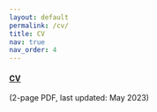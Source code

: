 ```yaml
---
layout: default
permalink: /cv/
title: CV
nav: true
nav_order: 4
---
```


#### [CV](/assets/pdf/CV_Jayneel_Parekh_May2023_website.pdf) #### 

(2-page PDF, last updated: May 2023)
